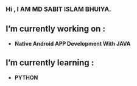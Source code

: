 ### Hi , I AM MD SABIT ISLAM BHUIYA.


## I’m currently working on :
 - __Native Android APP Development With JAVA__
## I’m currently learning :
 - __PYTHON__
 
